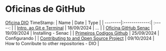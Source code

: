 # Oficinas de GitHub
[Oficina DIO]() TimeStamp: 
| Name    | Date          | Type     | 
| --------|:-------------:| :-----:  | 
| [Intro. ao Git e Terminal](https://github.com/luanvfm/Code-Notebook/blob/main/Coding_1/Javascript_Classes/Introducao%20ao%20Git%20e%20Terminal.md)    | 18/09/2024    | ... |
| [Oficina GitHub Senac](https://github.com/luanvfm/Code-Notebook/blob/main/Coding_1/Extras/Oficina%20GItHub.md) | 19/09/2024     | Installing - Senac     |
| [Primeiros Codigos Github](https://github.com/luanvfm/Code-Notebook/blob/main/Coding_1/Javascript_Classes/Primeiros%20Codigos%20Github.md)    | 25/09/2024    | Configurando  |
| [Contributing to and Open Source Project](https://github.com/luanvfm/Code-Notebook/blob/main/Coding_1/Extras/Oficina%20GItHub.md)   | 09/10/2024     | How to Conribute to other repositories - DIO     |
